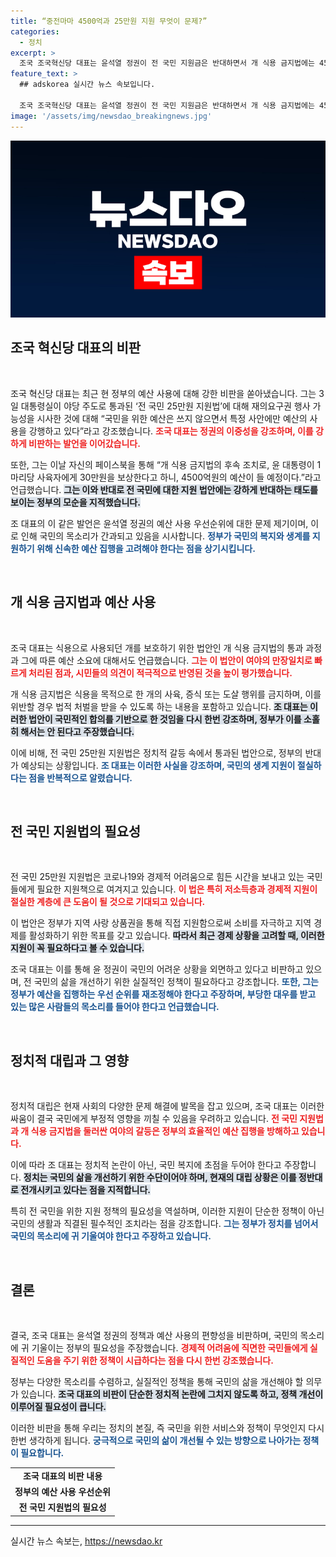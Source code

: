 ```yaml
---
title: “중전마마 4500억과 25만원 지원 무엇이 문제?”
categories:
  - 정치
excerpt: >
  조국 조국혁신당 대표는 윤석열 정권이 전 국민 지원금은 반대하면서 개 식용 금지법에는 4500억원을 지급하겠다고 비판했습니다. 국민을 위한 예산 사용이 없다는 그의 목소리는 정치적 논란을 불러일으키고 있습니다.
feature_text: >
  ## adskorea 실시간 뉴스 속보입니다.

  조국 조국혁신당 대표는 윤석열 정권이 전 국민 지원금은 반대하면서 개 식용 금지법에는 4500억원을 지급하겠다고 비판했습니다. 국민을 위한 예산 사용이 없다는 그의 목소리는 정치적 논란을 불러일으키고 있습니다.
image: '/assets/img/newsdao_breakingnews.jpg'
---
```


<p><img src="/assets/img/newsdao_breakingnews.jpg" alt="adskorea 속보" /></p>

<h2 data-ke-size="size26">조국 혁신당 대표의 비판</h2>  

<p data-ke-size="size16">&nbsp;</p>  

<p>조국 혁신당 대표는 최근 현 정부의 예산 사용에 대해 강한 비판을 쏟아냈습니다. 그는 3일 대통령실이 야당 주도로 통과된 ‘전 국민 25만원 지원법’에 대해 재의요구권 행사 가능성을 시사한 것에 대해 “국민을 위한 예산은 쓰지 않으면서 특정 사안에만 예산의 사용을 강행하고 있다”라고 강조했습니다. <b><span style="color: #ee2323;">조국 대표는 정권의 이중성을 강조하며, 이를 강하게 비판하는 발언을 이어갔습니다.</span></b>  </p>

<p>또한, 그는 이날 자신의 페이스북을 통해 “개 식용 금지법의 후속 조치로, 윤 대통령이 1마리당 사육자에게 30만원을 보상한다고 하니, 4500억원의 예산이 들 예정이다.”라고 언급했습니다. <b><span style="background-color: #21538527;">그는 이와 반대로 전 국민에 대한 지원 법안에는 강하게 반대하는 태도를 보이는 정부의 모순을 지적했습니다.</span></b>  </p>

<p>조 대표의 이 같은 발언은 윤석열 정권의 예산 사용 우선순위에 대한 문제 제기이며, 이로 인해 국민의 목소리가 간과되고 있음을 시사합니다. <b><span style="color: #1a5490;">정부가 국민의 복지와 생계를 지원하기 위해 신속한 예산 집행을 고려해야 한다는 점을 상기시킵니다.</span></b>  </p>

<p data-ke-size="size16">&nbsp;</p>  

<h2 data-ke-size="size26">개 식용 금지법과 예산 사용</h2>  

<p data-ke-size="size16">&nbsp;</p>  

<p>조국 대표는 식용으로 사용되던 개를 보호하기 위한 법안인 개 식용 금지법의 통과 과정과 그에 따른 예산 소요에 대해서도 언급했습니다. <b><span style="color: #ee2323;">그는 이 법안이 여야의 만장일치로 빠르게 처리된 점과, 시민들의 의견이 적극적으로 반영된 것을 높이 평가했습니다.</span></b>  </p>

<p>개 식용 금지법은 식용을 목적으로 한 개의 사육, 증식 또는 도살 행위를 금지하며, 이를 위반할 경우 법적 처벌을 받을 수 있도록 하는 내용을 포함하고 있습니다. <b><span style="background-color: #21538527;">조 대표는 이러한 법안이 국민적인 합의를 기반으로 한 것임을 다시 한번 강조하며, 정부가 이를 소홀히 해서는 안 된다고 주장했습니다.</span></b>  </p>

<p>이에 비해, 전 국민 25만원 지원법은 정치적 갈등 속에서 통과된 법안으로, 정부의 반대가 예상되는 상황입니다. <b><span style="color: #1a5490;">조 대표는 이러한 사실을 강조하며, 국민의 생계 지원이 절실하다는 점을 반복적으로 알렸습니다.</span></b>  </p>

<p data-ke-size="size16">&nbsp;</p>  

<h2 data-ke-size="size26">전 국민 지원법의 필요성</h2>  

<p data-ke-size="size16">&nbsp;</p>  

<p>전 국민 25만원 지원법은 코로나19와 경제적 어려움으로 힘든 시간을 보내고 있는 국민들에게 필요한 지원책으로 여겨지고 있습니다. <b><span style="color: #ee2323;">이 법은 특히 저소득층과 경제적 지원이 절실한 계층에 큰 도움이 될 것으로 기대되고 있습니다.</span></b>  </p>

<p>이 법안은 정부가 지역 사랑 상품권을 통해 직접 지원함으로써 소비를 자극하고 지역 경제를 활성화하기 위한 목표를 갖고 있습니다. <b><span style="background-color: #21538527;">따라서 최근 경제 상황을 고려할 때, 이러한 지원이 꼭 필요하다고 볼 수 있습니다.</span></b>  </p>

<p>조국 대표는 이를 통해 윤 정권이 국민의 어려운 상황을 외면하고 있다고 비판하고 있으며, 전 국민의 삶을 개선하기 위한 실질적인 정책이 필요하다고 강조합니다. <b><span style="color: #1a5490;">또한, 그는 정부가 예산을 집행하는 우선 순위를 재조정해야 한다고 주장하며, 부당한 대우를 받고 있는 많은 사람들의 목소리를 들어야 한다고 언급했습니다.</span></b>  </p>

<p data-ke-size="size16">&nbsp;</p>  

<h2 data-ke-size="size26">정치적 대립과 그 영향</h2>  

<p data-ke-size="size16">&nbsp;</p>  

<p>정치적 대립은 현재 사회의 다양한 문제 해결에 발목을 잡고 있으며, 조국 대표는 이러한 싸움이 결국 국민에게 부정적 영향을 끼칠 수 있음을 우려하고 있습니다. <b><span style="color: #ee2323;">전 국민 지원법과 개 식용 금지법을 둘러싼 여야의 갈등은 정부의 효율적인 예산 집행을 방해하고 있습니다.</span></b>  </p>

<p>이에 따라 조 대표는 정치적 논란이 아닌, 국민 복지에 초점을 두어야 한다고 주장합니다. <b><span style="background-color: #21538527;">정치는 국민의 삶을 개선하기 위한 수단이어야 하며, 현재의 대립 상황은 이를 정반대로 전개시키고 있다는 점을 지적합니다.</span></b>  </p>

<p>특히 전 국민을 위한 지원 정책의 필요성을 역설하며, 이러한 지원이 단순한 정책이 아닌 국민의 생활과 직결된 필수적인 조치라는 점을 강조합니다. <b><span style="color: #1a5490;">그는 정부가 정치를 넘어서 국민의 목소리에 귀 기울여야 한다고 주장하고 있습니다.</span></b>  </p>

<p data-ke-size="size16">&nbsp;</p>  

<h2 data-ke-size="size26">결론</h2>  

<p data-ke-size="size16">&nbsp;</p>  

<p>결국, 조국 대표는 윤석열 정권의 정책과 예산 사용의 편향성을 비판하며, 국민의 목소리에 귀 기울이는 정부의 필요성을 주장했습니다. <b><span style="color: #ee2323;">경제적 어려움에 직면한 국민들에게 실질적인 도움을 주기 위한 정책이 시급하다는 점을 다시 한번 강조했습니다.</span></b>  </p>

<p>정부는 다양한 목소리를 수렴하고, 실질적인 정책을 통해 국민의 삶을 개선해야 할 의무가 있습니다. <b><span style="background-color: #21538527;">조국 대표의 비판이 단순한 정치적 논란에 그치지 않도록 하고, 정책 개선이 이루어질 필요성이 큽니다.</span></b>  </p>

<p>이러한 비판을 통해 우리는 정치의 본질, 즉 국민을 위한 서비스와 정책이 무엇인지 다시 한번 생각하게 됩니다. <b><span style="color: #1a5490;">궁극적으로 국민의 삶이 개선될 수 있는 방향으로 나아가는 정책이 필요합니다.</span></b>  </p>

<table>
  <tr>
    <td style="text-align: center; height: 17px;"><b>조국 대표의 비판 내용</b></td>
  </tr>
  <tr>
    <td style="text-align: center; height: 17px;"><b>정부의 예산 사용 우선순위</b></td>
  </tr>
  <tr>
    <td style="text-align: center; height: 17px;"><b>전 국민 지원법의 필요성</b></td>
  </tr>
</table>

<hr />
실시간 뉴스 속보는, <a href="https://newsdao.kr" rel="dofollow">https://newsdao.kr</a>


